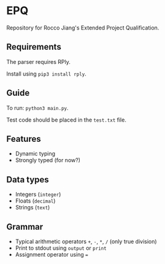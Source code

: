 # EPQ
Repository for Rocco Jiang's Extended Project Qualification.

## Requirements
The parser requires RPly.

Install using `pip3 install rply`.

## Guide
To run: `python3 main.py`.

Test code should be placed in the `test.txt` file.

## Features
- Dynamic typing
- Strongly typed (for now?)

## Data types
- Integers (`integer`)
- Floats (`decimal`)
- Strings (`text`)

## Grammar
- Typical arithmetic operators `+`, `-`, `*`, `/` (only true division)
- Print to stdout using `output` or `print`
- Assignment operator using `=`